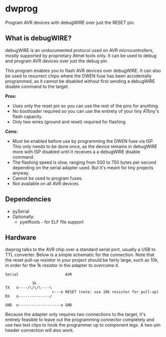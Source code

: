 dwprog
======

Program AVR devices with debugWIRE over just the RESET pin.

What is debugWIRE?
------------------

debugWIRE is an undocumented protocol used on AVR microcontrollers, mostly supported by proprietary
Atmel tools only. It can be used to debug and program AVR devices over just the debug pin.

This program enables you to flash AVR devices over debugWIRE. It can also be used to resurrect chips
where the DWEN fuse has been accidentally programmed, as it cannot be disabled without first sending
a debugWIRE disable command to the target.

**Pros:**

* Uses only the reset pin so you can use the rest of the pins for anything.
* No bootloader required so you can use the entirety of your tiny ATtiny's flash capacity.
* Only two wires (ground and reset) required for flashing.

**Cons:**

* Must be enabled before use by programming the DWEN fuse via ISP. This only needs to be done once,
  as the device remains in debugWIRE more with ISP disabled until it receives a a debugWIRE disable
  command.
* The flashing speed is slow, ranging from 500 to 750 bytes per second depending on the serial
  adapter used. But it's meant for tiny projects anyway.
* Cannot be used to program fuses.
* Not available on all AVR devices.

Dependencies
-------------

* pySerial
* Optionally:
  * pyelftools - for ELF file support

Hardware
--------

dwprog talks to the AVR chip over a standard serial port, usually a USB to TTL converter. Below is a
simple schematic for the connection. Note that the reset pull-up resistor in your project should be
fairly large, such as 10k, in order for the 1k resistor in the adapter to overcome it.

```
Serial                     AVR

            1k
TX   o----/\/\/\----\
                     >---o RESET (note: use 10k resistor for pull-up)
RX   o--------------/

GND  o-------------------o GND
```

Because the adapter only requires two connections to the target, it's entirely feasible to leave out
the programming connector completely and use two test clips to hook the programmer up to component
legs. A two-pin header connection will also work.